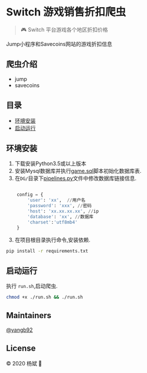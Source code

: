 # Switch 游戏销售折扣爬虫 

> :video_game: Switch 平台游戏各个地区折扣价格

Jump小程序和Savecoins网站的游戏折扣信息

## 爬虫介绍
* jump
* savecoins

## 目录

* [环境安装](#环境安装)
* [启动运行](#启动运行)

## 环境安装
1. 下载安装Python3.5或以上版本
2. 安装Mysql数据库并执行[game.sql](game.sql)脚本初始化数据库表.
3. 在`DG/`目录下[pipelines.py](DG/pipelines.py)文件中修改数据库链接信息.
```python

    config = {
        'user': 'xx',  //用户名
        'password': 'xxx', //密码
        'host': 'xx.xx.xx.xx', //ip
        'database': 'xx', //数据库
        'charset':'utf8mb4'
    }

```
3. 在项目根目录执行命令,安装依赖.
```bash
pip install -r requirements.txt
```

## 启动运行

执行 `run.sh`,启动爬虫.

```bash
chmod +x ./run.sh && ./run.sh
``` 

## Maintainers
[@yangb92](https://github.com/yangb92)

## License
© 2020 杨斌 :frog:
